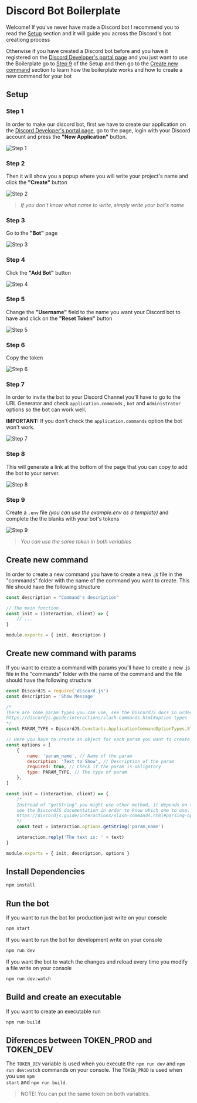 # Discord Bot Boilerplate

Welcome!
If you've never have made a Discord bot I recommend you to read the [Setup](#setup) section and it will guide you across the Discord's bot creationg process

Otherwise if you have created a Discord bot before and you have it registered on the [Discord Developer's portal page](https://discord.com/developers/applications) and you just want to use the Boilerplate go to [Step 9](#step-9) of the Setup and then go to the [Create new command](#create-new-command) section to learn how the boilerplate works and how to create a new command for your bot

## Setup

### Step 1

In order to make our discord bot, first we have to create our application on the [Discord Developer's portal page](https://discord.com/developers/applications), go to the page, login with your Discord account and press the **"New Application"** button.

![Step 1](https://i.imgur.com/53VFai6.png)

### Step 2

Then it will show you a popup where you will write your project's name and click the **"Create"** button

![Step 2](https://i.imgur.com/KVYgMI5.png)

> _If you don't know what name to write, simply write your bot's name_

### Step 3

Go to the **"Bot"** page

![Step 3](https://i.imgur.com/HtaKQXF.png)

### Step 4

Click the **"Add Bot"** button

![Step 4](https://i.imgur.com/YwSN1ik.png)

### Step 5

Change the **"Username"** field to the name you want your Discord bot to have and click on the **"Reset Token"** button

![Step 5](https://i.imgur.com/x3iTTFv.png)

### Step 6

Copy the token

![Step 6](https://i.imgur.com/dtMbKem.png)

### Step 7

In order to invite the bot to your Discord Channel you'll have to go to the URL Generator and check <code>application.commands</code> , <code>bot</code> and <code>Administrator</code> options so the bot can work well.

**IMPORTANT:** If you don't check the <code>application.commands</code> option the bot won't work.

![Step 7](https://i.imgur.com/rKnu1ky.png)

### Step 8

This will generate a link at the bottom of the page that you can copy to add the bot to your server.

![Step 8](https://i.imgur.com/OJfIUjI.png)

### Step 9

Create a <code>.env</code> file _(you can use the example.env as a template)_ and complete the the blanks with your bot's tokens

![Step 9](https://i.imgur.com/VqIAjcs.png)

> _You can use the same token in both variables_

## Create new command

In order to create a new command you have to create a new .js file in the "commands" folder with the name of the command you want to create. This file should have the following structure

```js
const description = "Command's description"

// The main function
const init = (interaction, client) => {
    // ...
}

module.exports = { init, description }
```

## Create new command with params

If you want to create a command with params you'll have to create a new .js file in the "commands" folder with the name of the command and the file should have the following structure

```js
const DiscordJS = require('discord.js')
const description = 'Show Message'

/* 
There are some param types you can use, see the DiscordJS docs in order to know which one to use.
https://discordjs.guide/interactions/slash-commands.html#option-types 
*/
const PARAM_TYPE = DiscordJS.Constants.ApplicationCommandOptionTypes.STRING

// Here you have to create an object for each param you want to create
const options = [
    {
        name: 'param_name', // Name of the param
        description: 'Text to Show', // Description of the param
        required: true, // Check if the param is obligatory
        type: PARAM_TYPE, // The type of param
    },
]

const init = (interaction, client) => {
    /*
    Instread of "getString" you might use other method, it depends on the type of param you are using, 
    see the DiscordJS documentation in order to know which one to use.
    https://discordjs.guide/interactions/slash-commands.html#parsing-options
    */
    const text = interaction.options.getString('param_name')

    interaction.reply('The text is: ' + text)
}

module.exports = { init, description, options }
```

## Install Dependencies

```bash
npm install
```

## Run the bot

If you want to run the bot for production just write on your console

```bash
npm start
```

If you want to run the bot for development write on your console

```bash
npm run dev
```

If you want the bot to watch the changes and reload every time you modify a file write on your console

```bash
npm run dev:watch
```

## Build and create an executable

If you want to create an executable run

```bash
npm run build
```

## Diferences between TOKEN_PROD and TOKEN_DEV

The <code>TOKEN_DEV</code> variable is used when you execute the <code>npm run dev</code> and <code>npm run dev:watch</code> commands on your console. The <code>TOKEN_PROD</code> is used when you use <code>npm start</code> and <code>npm run build</code>.

> NOTE: You can put the same token on both variables.
